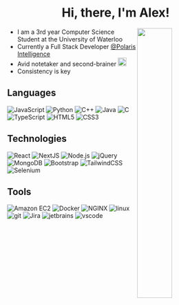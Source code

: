 <h1 align="center"> Hi, there, I'm Alex! </h1>
<img src="https://pbs.twimg.com/media/Fqk4zoBaYAAboPr?format=jpg&name=4096x4096" width="40%" align="right">
 
- I am a 3rd year Computer Science Student at the University of Waterloo
- Currently a Full Stack Developer [@Polaris Intelligence](https://www.polarisintelligence.com/)
- Avid notetaker and second-brainer <img src="https://styles.redditmedia.com/t5_2mz3dr/styles/communityIcon_l538j35ftd3b1.png" width="20" />
- Consistency is key

 <h2> Languages </h2>
 
   ![JavaScript](https://img.shields.io/static/v1?style=for-the-badge&message=JavaScript&color=222222&logo=JavaScript&logoColor=F7DF1E&label=)
   ![Python](https://img.shields.io/static/v1?style=for-the-badge&message=Python&color=3776AB&logo=Python&logoColor=FFFFFF&label=)
   ![C++](https://img.shields.io/badge/c%2B%2B-00599C?style=for-the-badge&logo=c%2B%2B&logoColor=white)
   ![Java](https://img.shields.io/badge/java-F80000?style=for-the-badge&logo=oracle&logoColor=white)
   ![C](https://img.shields.io/badge/c-A8B9CC?style=for-the-badge&logo=c&logoColor=black)
   ![TypeScript](https://img.shields.io/static/v1?style=for-the-badge&message=TypeScript&color=3178C6&logo=TypeScript&logoColor=FFFFFF&label=)
   ![HTML5](https://img.shields.io/static/v1?style=for-the-badge&message=HTML5&color=E34F26&logo=HTML5&logoColor=FFFFFF&label=)
   ![CSS3](https://img.shields.io/static/v1?style=for-the-badge&message=CSS3&color=1572B6&logo=CSS3&logoColor=FFFFFF&label=)


  <h2> Technologies </h2>
    
  ![React](https://img.shields.io/static/v1?style=for-the-badge&message=React&color=222222&logo=React&logoColor=61DAFB&label=)
  ![NextJS](https://img.shields.io/badge/next.js-000000?style=for-the-badge&logo=next.js&logoColor=white)
  ![Node.js](https://img.shields.io/static/v1?style=for-the-badge&message=Node.js&color=339933&logo=Node.js&logoColor=FFFFFF&label=)
  ![jQuery](https://img.shields.io/static/v1?style=for-the-badge&message=jQuery&color=0769AD&logo=jQuery&logoColor=FFFFFF&label=)
  ![MongoDB](https://img.shields.io/static/v1?style=for-the-badge&message=MongoDB&color=47A248&logo=MongoDB&logoColor=FFFFFF&label=)
  ![Bootstrap](https://img.shields.io/static/v1?style=for-the-badge&message=Bootstrap&color=7952B3&logo=Bootstrap&logoColor=FFFFFF&label=)
  ![TailwindCSS](https://img.shields.io/badge/tailwind%20css-06B6D4?style=for-the-badge&logo=tailwindcss&logoColor=white)
  ![Selenium](https://img.shields.io/static/v1?style=for-the-badge&message=Selenium&color=43B02A&logo=Selenium&logoColor=FFFFFF&label=)

  <h2> Tools </h2>
  
  ![Amazon EC2](https://img.shields.io/static/v1?style=for-the-badge&message=Amazon+EC2&color=222222&logo=Amazon+EC2&logoColor=FF9900&label=)
  ![Docker](https://img.shields.io/static/v1?style=for-the-badge&message=Docker&color=2496ED&logo=Docker&logoColor=FFFFFF&label=)
  ![NGINX](https://img.shields.io/static/v1?style=for-the-badge&message=NGINX&color=009639&logo=NGINX&logoColor=FFFFFF&label=)
  ![linux](https://img.shields.io/badge/-linux-FCC624?style=for-the-badge&logo=linux&logoColor=black)
  ![git](https://img.shields.io/badge/-git-F05032?style=for-the-badge&logo=git&logoColor=white)
  ![Jira](https://img.shields.io/static/v1?style=for-the-badge&message=Jira&color=0052CC&logo=Jira&logoColor=FFFFFF&label=)
  ![jetbrains](https://img.shields.io/badge/-jetbrains%20IDE-000000?style=for-the-badge&logo=jetbrains&logoColor=white)
  ![vscode](https://img.shields.io/badge/-vscode-007ACC?style=for-the-badge&logo=visual%20studio%20code&logoColor=white)

